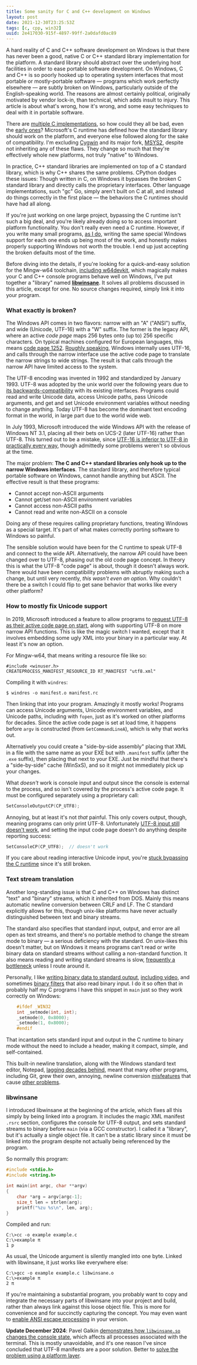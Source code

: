 ```yaml
---
title: Some sanity for C and C++ development on Windows
layout: post
date: 2021-12-30T23:25:53Z
tags: [c, cpp, win32]
uuid: 2e417030-915f-4897-99ff-2a0dafd0ac89
---
```


A hard reality of C and C++ software development on Windows is that there
has never been a good, native C or C++ standard library implementation for
the platform. A standard library should abstract over the underlying host
facilities in order to ease portable software development. On Windows, C
and C++ is so poorly hooked up to operating system interfaces that most
portable or mostly-portable software — programs which work perfectly
elsewhere — are subtly broken on Windows, particularly outside of the
English-speaking world. The reasons are almost certainly political,
originally motivated by vendor lock-in, than technical, which adds insult
to injury. This article is about what's wrong, how it's wrong, and some
easy techniques to deal with it in portable software.

There are [multiple C implementations][four], so how could they all be
bad, even the [early ones][blast]? Microsoft's C runtime has defined how
the standard library should work on the platform, and everyone else
followed along for the sake of compatibility. I'm excluding [Cygwin][] and
its major fork, [MSYS2][], despite not inheriting any of these flaws. They
change so much that they're effectively whole new platforms, not truly
"native" to Windows.

In practice, C++ standard libraries are implemented on top of a C standard
library, which is why C++ shares the same problems. CPython dodges these
issues: Though written in C, on Windows it bypasses the broken C standard
library and directly calls the proprietary interfaces. Other language
implementations, such "gc" Go, simply aren't built on C at all, and
instead do things correctly in the first place — the behaviors the C
runtimes should have had all along.

If you're just working on one large project, bypassing the C runtime isn't
such a big deal, and you're likely already doing so to access important
platform functionality. You don't really even need a C runtime. However,
if you write many small programs, [as I do][scratch], writing the same
special Windows support for each one ends up being most of the work, and
honestly makes properly supporting Windows not worth the trouble. I end up
just accepting the broken defaults most of the time.

Before diving into the details, if you're looking for a quick-and-easy
solution for the Mingw-w64 toolchain, [including w64devkit][w64], which
magically makes your C and C++ console programs behave well on Windows,
I've put together a "library" named **[libwinsane][]**. It solves all
problems discussed in this article, except for one. No source changes
required, simply link it into your program.

### What exactly is broken?

The Windows API comes in two flavors: narrow with an "A" ("ANSI") suffix,
and wide (Unicode, UTF-16) with a "W" suffix. The former is the legacy
API, where an active *code page* maps 256 bytes onto (up to) 256 specific
characters. On typical machines configured for European languages, this
means [code page 1252][cp1252]. [Roughly speaking][wtf8], Windows
internally uses UTF-16, and calls through the narrow interface use the
active code page to translate the narrow strings to wide strings. The
result is that calls through the narrow API have limited access to the
system.

The UTF-8 encoding was invented in 1992 and standardized by January 1993.
UTF-8 was adopted by the unix world over the following years due to [its
backwards-compatibility][utf8] with its existing interfaces. Programs
could read and write Unicode data, access Unicode paths, pass Unicode
arguments, and get and set Unicode environment variables without needing
to change anything. Today UTF-8 has become the dominant text encoding
format in the world, in large part due to the world wide web.

In July 1993, Microsoft introduced the wide Windows API with the release
of Windows NT 3.1, placing all their bets on UCS-2 (later UTF-16) rather
than UTF-8. This turned out to be a mistake, since [UTF-16 is inferior to
UTF-8 in practically every way][ew], though admittedly some problems
weren't so obvious at the time.

The major problem: **The C and C++ standard libraries only hook up to the
narrow Windows interfaces**. The standard library, and therefore typical
portable software on Windows, cannot handle anything but ASCII. The
effective result is that these programs:

* Cannot accept non-ASCII arguments
* Cannot get/set non-ASCII environment variables
* Cannot access non-ASCII paths
* Cannot read and write non-ASCII on a console

Doing any of these requires calling proprietary functions, treating
Windows as a special target. It's part of what makes correctly porting
software to Windows so painful.

The sensible solution would have been for the C runtime to speak UTF-8 and
connect to the wide API. Alternatively, the narrow API could have been
changed over to UTF-8, phasing out the old code page concept. In theory
this is what the UTF-8 "code page" is about, though it doesn't always
work. There would have been compatibility problems with abruptly making
such a change, but until very recently, *this wasn't even an option*. Why
couldn't there be a switch I could flip to get sane behavior that works
like every other platform?

### How to mostly fix Unicode support

In 2019, Microsoft introduced a feature to allow programs to [request
UTF-8 as their active code page on start][xml], along with supporting
UTF-8 on more narrow API functions. This is like the magic switch I
wanted, except that it involves embedding some ugly XML into your binary
in a particular way. At least it's now an option.

For Mingw-w64, that means writing a resource file like so:

    #include <winuser.h>
    CREATEPROCESS_MANIFEST_RESOURCE_ID RT_MANIFEST "utf8.xml"

Compiling it with `windres`:

    $ windres -o manifest.o manifest.rc

Then linking that into your program. Amazingly it mostly works! Programs
can access Unicode arguments, Unicode environment variables, and Unicode
paths, including with `fopen`, just as it's worked on other platforms for
decades. Since the active code page is set at load time, it happens before
`argv` is constructed (from `GetCommandLineA`), which is why that works
out.

Alternatively you could create a "side-by-side assembly" placing that XML
in a file with the same name as your EXE but with `.manifest` suffix
(after the `.exe` suffix), then placing that next to your EXE. Just be
mindful that there's a "side-by-side" cache (WinSxS), and so it might not
immediately pick up your changes.

What *doesn't* work is console input and output since the console is
external to the process, and so isn't covered by the process's active code
page. It must be configured separately using a proprietary call:

```c
SetConsoleOutputCP(CP_UTF8);
```

Annoying, but at least it's not *that* painful. This only covers output,
though, meaning programs can only print UTF-8. Unfortunately [UTF-8 input
still doesn't work][broken], and setting the input code page doesn't do
anything despite reporting success:

```c
SetConsoleCP(CP_UTF8);  // doesn't work
```

If you care about reading interactive Unicode input, you're [stuck
bypassing the C runtime][pw] since it's still broken.

### Text stream translation

Another long-standing issue is that C and C++ on Windows has distinct
"text" and "binary" streams, which it inherited from DOS. Mainly this
means automatic newline conversion between CRLF and LF. The C standard
explicitly allows for this, though unix-like platforms have never actually
distinguished between text and binary streams.

The standard also specifies that standard input, output, and error are all
open as text streams, and there's no portable method to change the stream
mode to binary — a serious deficiency with the standard. On unix-likes
this doesn't matter, but on Windows it means programs can't read or write
binary data on standard streams without calling a non-standard function.
It also means reading and writing standard streams is slow, [frequently a
bottleneck][csv] unless I route around it.

Personally, I like [writing binary data to standard output][ppm],
[including video][ai], and sometimes [binary filters][bin] that also read
binary input. I do it so often that in probably half my C programs I have
this snippet in `main` just so they work correctly on Windows:

```c
    #ifdef _WIN32
    int _setmode(int, int);
    _setmode(0, 0x8000);
    _setmode(1, 0x8000);
    #endif
```

That incantation sets standard input and output in the C runtime to binary
mode without the need to include a header, making it compact, simple, and
self-contained.

This built-in newline translation, along with the Windows standard text
editor, Notepad, [lagging decades behind][crlf], meant that many other
programs, including Git, grew their own, annoying, newline conversion
[misfeatures][git1] that cause [other problems][git2].

### libwinsane

I introduced libwinsane at the beginning of the article, which fixes all
this simply by being linked into a program. It includes the magic XML
manifest `.rsrc` section, configures the console for UTF-8 output, and
sets standard streams to binary before `main` (via a GCC constructor). I
called it a "library", but it's actually a single object file. It can't be
a static library since it must be linked into the program despite not
actually being referenced by the program.

So normally this program:

```c
#include <stdio.h>
#include <string.h>

int main(int argc, char **argv)
{
    char *arg = argv[argc-1];
    size_t len = strlen(arg);
    printf("%zu %s\n", len, arg);
}
```

Compiled and run:

    C:\>cc -o example example.c
    C:\>example π
    1 p

As usual, the Unicode argument is silently mangled into one byte. Linked
with libwinsane, it just works like everywhere else:

    C:\>gcc -o example example.c libwinsane.o
    C:\>example π
    2 π

If you're maintaining a substantial program, you probably want to copy and
integrate the necessary parts of libwinsane into your project and build,
rather than always link against this loose object file. This is more for
convenience and for succinctly capturing the concept. You may even want to
[enable ANSI escape processing][ansi] in your version.

**Update December 2024**: Pavel Galkin [demonstrates how `libwinsane.so`
changes the console state][global], which affects all processes associated
with the terminal. This is mostly unavoidable, and it's one reason I've
since concluded that UTF-8 manifests are a poor solution. Better to [solve
the problem using a platform layer][layer].


[Cygwin]: https://www.cygwin.com/
[MSYS2]: https://www.msys2.org/
[ai]: /blog/2020/11/24/
[ansi]: https://github.com/skeeto/hastyhex/blob/f03b6e0f/hastyhex.c#L298-L309
[bin]: /blog/2017/07/02/
[blast]: /blog/2018/04/13/
[broken]: https://github.com/microsoft/terminal/issues/4551#issuecomment-585487802
[cp1252]: https://en.wikipedia.org/wiki/Windows-1252
[crlf]: https://devblogs.microsoft.com/commandline/extended-eol-in-notepad/
[csv]: /blog/2021/12/04/
[ew]: http://utf8everywhere.org/
[four]: /blog/2016/06/13/
[git1]: https://github.com/skeeto/w64devkit/issues/10
[git2]: https://github.com/skeeto/binitools/commit/2efd690c3983856c9633b0be66d57483491d1e10
[global]: https://lists.sr.ht/~skeeto/public-inbox/%3Cdf749edc-0413-4735-9cf2-c77db202cc6e@app.fastmail.com%3E
[layer]: /blog/2023/01/18/
[libwinsane]: https://github.com/skeeto/scratch/tree/master/libwinsane
[ppm]: /blog/2020/06/29/
[pw]: /blog/2020/05/04/
[scratch]: https://github.com/skeeto/scratch
[utf8]: /blog/2017/10/06/#what-is-utf-8
[w64]: /blog/2020/05/15/
[wtf8]: http://simonsapin.github.io/wtf-8/
[xml]: https://docs.microsoft.com/en-us/windows/apps/design/globalizing/use-utf8-code-page
